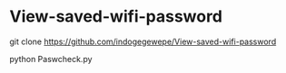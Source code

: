 # View-saved-wifi-password

git clone https://github.com/indogegewepe/View-saved-wifi-password

python Paswcheck.py
